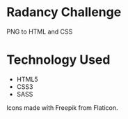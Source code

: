# Radancy Challenge
PNG to HTML and CSS


# Technology Used
- HTML5
- CSS3
- SASS

Icons made with Freepik from Flaticon.
